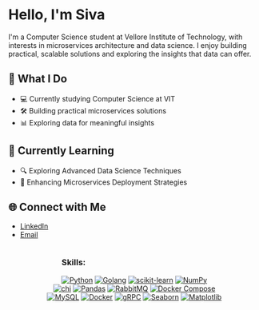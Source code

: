 # Hello, I'm Siva 

I'm a Computer Science student at Vellore Institute of Technology, with interests in microservices architecture and data science. I enjoy building practical, scalable solutions and exploring the insights that data can offer.

## 🚀 What I Do

- 💻 Currently studying Computer Science at VIT
- 🛠️ Building practical microservices solutions
- 📊 Exploring data for meaningful insights

## 🌱 Currently Learning

- 🔍 Exploring Advanced Data Science Techniques
- 🚀 Enhancing Microservices Deployment Strategies

## 🌐 Connect with Me

- [LinkedIn](https://www.linkedin.com/in/siva-113736231/)
- [Email](krishna.chadalawada1923@gmail.com)

<div style="display: flex; flex-wrap: wrap; justify-content: space-around;">
  <!-- Row 1 -->
  <div>
    <h3>Skills:</h3>
    <a href="https://www.python.org/" target="_blank"><img src="https://img.shields.io/badge/Python-3776AB?style=for-the-badge&logo=python&logoColor=white" alt="Python"></a>
    <a href="https://golang.org/" target="_blank"><img src="https://img.shields.io/badge/Go-00ADD8?style=for-the-badge&logo=go&logoColor=white" alt="Golang"></a>
    <a href="https://scikit-learn.org/" target="_blank"><img src="https://img.shields.io/badge/scikit--learn-F7931E?style=for-the-badge&logo=scikit-learn&logoColor=white" alt="scikit-learn"></a>
    <a href="https://numpy.org/" target="_blank"><img src="https://img.shields.io/badge/NumPy-013243?style=for-the-badge&logo=numpy&logoColor=white" alt="NumPy"></a>
  </div>

  <!-- Row 2 -->
  <div>
    <a href="https://github.com/go-chi/chi" target="_blank"><img src="https://img.shields.io/badge/chi-5252FF?style=for-the-badge&logo=go&logoColor=white" alt="chi"></a>
    <a href="https://pandas.pydata.org/" target="_blank"><img src="https://img.shields.io/badge/Pandas-150458?style=for-the-badge&logo=pandas&logoColor=white" alt="Pandas"></a>
    <a href="https://www.rabbitmq.com/" target="_blank"><img src="https://img.shields.io/badge/RabbitMQ-FF6600?style=for-the-badge&logo=rabbitmq&logoColor=white" alt="RabbitMQ"></a>
    <a href="https://docs.docker.com/compose/" target="_blank"><img src="https://img.shields.io/badge/Docker%20Compose-2391E6?style=for-the-badge&logo=docker&logoColor=white" alt="Docker Compose"></a>
  </div>

  <!-- Row 3 -->
  <div>
    <a href="https://www.mysql.com/" target="_blank"><img src="https://img.shields.io/badge/MySQL-4479A1?style=for-the-badge&logo=mysql&logoColor=white" alt="MySQL"></a>
    <a href="https://www.docker.com/" target="_blank"><img src="https://img.shields.io/badge/Docker-2496ED?style=for-the-badge&logo=docker&logoColor=white" alt="Docker"></a>
    <a href="https://grpc.io/" target="_blank"><img src="https://img.shields.io/badge/gRPC-02303A?style=for-the-badge&logo=grpc&logoColor=white" alt="gRPC"></a>
    <a href="https://seaborn.pydata.org/" target="_blank"><img src="https://img.shields.io/badge/Seaborn-007ACC?style=for-the-badge&logo=seaborn&logoColor=white" alt="Seaborn"></a>
    <a href="https://matplotlib.org/" target="_blank"><img src="https://img.shields.io/badge/Matplotlib-FFD43B?style=for-the-badge&logo=matplotlib&logoColor=white" alt="Matplotlib"></a>
  </div>
</div>
